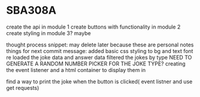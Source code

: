 # SBA308A
create the api in module 1 
create buttons with functionality  in module 2 
create styling in module 3? maybe 






thought process snippet: may delete later because these are personal notes 
things for next commit message:
added basic css styling to bg and text font 
re loaded the joke data and answer data 
filtered the jokes by type 
NEED TO GENERATE A RANDOM NUMBER PICKER FOR THE JOKE TYPE?
creating the event listener  and a html container to display them in 

find a way to print the joke when the button is clicked( event listner  and use get requests) 